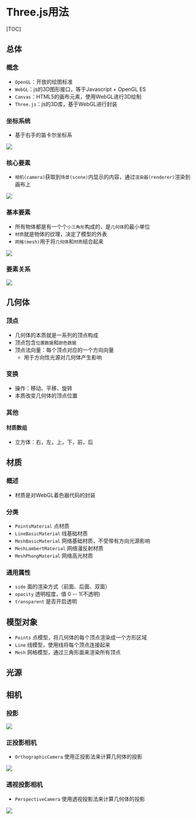 

# Three.js用法

[TOC]


## 总体

### 概念
* `OpenGL`：开放的绘图标准
* `WebGL`：js的3D图形接口，等于Javascript + OpenGL ES
* `Canvas`：HTML5的画布元素，使用WebGL进行3D绘制
* `Three.js`：js的3D库，基于WebGL进行封装

### 坐标系统
* 基于右手的笛卡尔坐标系

![](http://picbed.cc12703.com/20221226202328.png)


### 核心要素
* `相机(camera)`获取到`场景(scene)`内显示的内容，通过`渲染器(renderer)`渲染到画布上


![](http://picbed.cc12703.com/20221226202918.png)


### 基本要素
* 所有物体都是有一个个`小三角形`构成的，是`几何体`的最小单位
* `材质`就是物体的纹理，决定了模型的外表
* `网格(mesh)`用于将`几何体`和`材质`结合起来

![](http://picbed.cc12703.com/20221226203941.png)


### 要素关系

![](http://picbed.cc12703.com/20221226214439.png)



## 几何体

### 顶点
* 几何体的本质就是一系列的顶点构成
* 顶点包含`位置数据`和`颜色数据`
* 顶点法向量：每个顶点对应的一个方向向量
    * 用于方向性光源对几何体产生影响


### 变换
* 操作：移动、平移、旋转
* 本质改变几何体的顶点位置

### 其他

#### 材质数组
* 立方体：右，左，上，下，前，后


## 材质

### 概述
* 材质是对WebGL着色器代码的封装

### 分类
* `PointsMaterial` 点材质
* `LineBasicMaterial` 线基础材质
* `MeshBasicMaterial` 网络基础材质，不受带有方向光源影响
* `MeshLambertMaterial` 网络漫反射材质
* `MeshPhongMaterial`  网络高光材质

### 通用属性
* `side`  面的渲染方式（前面、后面、双面）
* `opacity` 透明程度，值 0 -- 1(不透明)
* `transparent` 是否开启透明


## 模型对象
* `Points` 点模型，将几何体的每个顶点渲染成一个方形区域
* `Line` 线模型，使用线将每个顶点连接起来
* `Mesh` 网格模型，通过三角形面来渲染所有顶点


## 光源



## 相机

### 投影
![](http://picbed.cc12703.com/20221227121303.png)


### 正投影相机
* `OrthographicCamera` 使用正投影法来计算几何体的投影

![](http://picbed.cc12703.com/20221227121504.png)


### 透视投影相机
* `PerspectiveCamera` 使用透视投影法来计算几何体的投影

![](http://picbed.cc12703.com/20221227121554.png)

